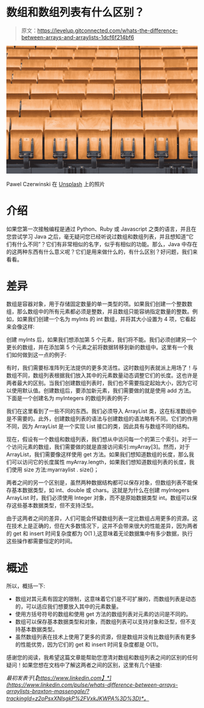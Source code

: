 # 数组和数组列表有什么区别？

> 原文：<https://levelup.gitconnected.com/whats-the-difference-between-arrays-and-arraylists-1dcf6f214bf6>

![](img/9f0266fe93e59b8fd6b206292b946b21.png)

Pawel Czerwinski 在 [Unsplash](https://unsplash.com?utm_source=medium&utm_medium=referral) 上的照片

# 介绍

如果您第一次接触编程是通过 Python、Ruby 或 Javascript 之类的语言，并且在您尝试学习 Java 之后，毫无疑问您已经听说过数组和数组列表，并且想知道“它们有什么不同”？它们有非常相似的名字，似乎有相似的功能。那么，Java 中存在的这两种东西有什么意义呢？它们是用来做什么的，有什么区别？好问题，我们来看看。

# 差异

数组是容器对象，用于存储固定数量的单一类型的项。如果我们创建一个整数数组，那么数组中的所有元素都必须是整数，并且数组只能容纳指定数量的整数。例如，如果我们创建一个名为 myInts 的 int 数组，并将其大小设置为 4 项，它看起来会像这样:

创建 myInts 后，如果我们想添加第 5 个元素，我们将不能。我们必须创建另一个更长的数组，并在添加第 5 个元素之前将数据转移到新的数组中。这里有一个我们如何做到这一点的例子:

有时，我们需要标准阵列无法提供的更多灵活性。这时数组列表就派上用场了！与数组不同，数组列表根据我们放入其中的元素数量动态调整它们的长度。这也许是两者最大的区别。当我们创建数组列表时，我们也不需要指定起始大小，因为它可以使用默认值。创建数组后，要添加新元素，我们需要做的就是使用 add 方法。下面是一个创建名为 myIntegers 的数组列表的例子:

我们在这里看到了一些不同的东西。我们必须导入 ArrayList 类，这在标准数组中是不需要的。此外，创建数组列表的语法与创建数组的语法略有不同。它们的作用不同，因为 ArrayList 是一个实现 List 接口的类，因此具有与数组不同的结构。

现在，假设有一个数组和数组列表，我们想从中访问每一个的第三个索引。对于一个访问元素的数组，我们需要做的就是直接访问索引:myArray[3]。然而，对于 ArrayList，我们需要像这样使用 get 方法。如果我们想知道数组的长度，那么我们可以访问它的长度属性 myArray.length，如果我们想知道数组列表的长度，我们使用 size 方法:myarraylist . size()；

两者之间的另一个区别是，虽然两种数据结构都可以保存对象，但数组列表不能保存基本数据类型，如 int、double 或 chars。这就是为什么在创建 myIntegers ArrayList 时，我们必须使用 Integer 对象，而不是原始数据类型 int。数组可以保存这些基本数据类型，但不支持泛型。

由于这两者之间的差异，人们可能会怀疑数组列表一定比数组占用更多的资源。这在技术上是正确的，但在大多数情况下，这并不会带来很大的性能差异，因为两者的 get 和 insert 时间复杂度都为 O(1 ),这意味着无论数据集中有多少数据，执行这些操作都需要恒定的时间。

# 概述

所以，概括一下:

*   数组对其元素有固定的限制，这意味着它们是不可扩展的，而数组列表是动态的，可以适应我们想要放入其中的元素数量。
*   使用方括号符号的数组和使用 get 方法的数组列表对元素的访问是不同的。
*   数组可以保存基本数据类型和对象，而数组列表可以支持对象和泛型，但不支持基本数据类型。
*   虽然数组列表在技术上使用了更多的资源，但是数组并没有比数组列表有更多的性能优势，因为它们的 get 和 insert 时间复杂度都是 O(1)。

感谢您的阅读，我希望这篇文章能帮助您澄清对数组和数组列表之间的区别的任何疑问！如果您想在文档中了解这两者之间的区别，这里有几个链接:

*最初发表于*[*【https://www.linkedin.com】*](https://www.linkedin.com/pulse/whats-difference-between-arrays-arraylists-braxton-massengale/?trackingId=z2oPsxXNlsgkP%2FVxkJKWPA%3D%3D)*。*